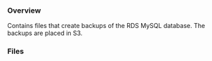 ### Overview

Contains files that create backups of the RDS MySQL database.  The backups are placed in S3.

### Files

